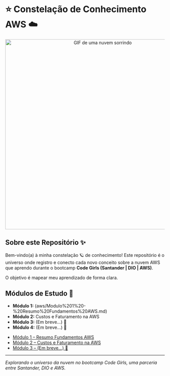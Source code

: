 # ⭐ Constelação de Conhecimento AWS ☁️

<p align="center">
  <img src="https://media.giphy.com/media/l378b9LcC3cclsY2A/giphy.gif" alt="GIF de uma nuvem sorrindo" width="600"/>
</p>

## Sobre este Repositório ✨

Bem-vindo(a) à minha constelação 🪐 de conhecimento! Este repositório é o universo onde registro e conecto cada novo conceito sobre a nuvem AWS que aprendo durante o bootcamp **Code Girls (Santander | DIO | AWS)**.

O objetivo é mapear meu aprendizado de forma clara.

## Módulos de Estudo 🌌

* **Módulo 1:** (aws/Modulo%201%20-%20Resumo%20Fundamentos%20AWS.md)
* **Módulo 2:** Custos e Faturamento na AWS
* **Módulo 3:** (Em breve...) 🌟
* **Módulo 4:** (Em breve...) 🌙


- [Módulo 1 – Resumo Fundamentos AWS](https://github.com/RafaSond/bootcamp-aws-dio-code-girl/blob/main/aws/Modulo%201%20-%20Resumo%20Fundamentos%20AWS.md)
- [Módulo 2 – Custos e Faturamento na AWS](https://github.com/RafaSond/bootcamp-aws-dio-code-girl/blob/main/aws/Modulo%202%20-%20Custos%20e%20Faturamento.md)
- [Módulo 3 – (Em breve...) 🐝]()


---
*Explorando o universo da nuvem no bootcamp Code Girls, uma parceria entre Santander, DIO e AWS.*

